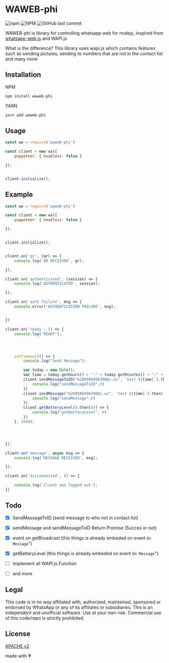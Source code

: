 # WAWEB-phi
![npm](https://img.shields.io/npm/v/waweb-phi)  ![NPM](https://img.shields.io/npm/l/waweb-phi) ![GitHub last commit](https://img.shields.io/github/last-commit/oqhadev/waweb-phi)

WAWEB-phi is library for controlling whatsapp web for nodejs,
inspired from [whatsapp-web.js](https://github.com/pedroslopez/whatsapp-web.js) and WAPI.js


What is the difference? This library uses wapi.js which contains features such as sending pictures, sending to numbers that are not in the contact list
and many more

## Installation
NPM
```bash
npm install waweb-phi 
```
YARN
```bash
yarn add waweb-phi 
```

## Usage

```js
const wa = require('waweb-phi')

const client = new wa({
    puppeteer: { headless: false }

});


client.initialize();
```



## Example
```js
const wa = require('waweb-phi')

const client = new wa({
    puppeteer: { headless: false }

});


client.initialize();


client.on('qr', (qr) => {
    console.log('QR RECEIVED', qr);

});

client.on('authenticated', (session) => {
    console.log('AUTHENTICATED', session);

});

client.on('auth_failure', msg => {
    console.error('AUTHENTICATION FAILURE', msg);


})

client.on('ready', () => {
    console.log('READY');




    setTimeout(() => {
        console.log("Send Message");

        var today = new Date();
        var time = today.getHours() + ":" + today.getMinutes() + ":" + today.getSeconds();
        client.sendMessageToID("6289506096398@c.us", `test ${time}`).then((r) => { //send to people who not already in chat or not listed on your contact
            console.log("sendMessageToID",r)
        })
        client.sendMessage("6289506096398@c.us", `test ${time}`).then((r) => {  
            console.log("sendMessage",r)
        })
        client.getBatteryLevel().then((r) => {
            console.log("getBatteryLevel", r)
        }) 
    }, 2000);




});

client.on('message', async msg => {
    console.log('MESSAGE RECEIVED', msg);

});

client.on('disconnected', () => {

    console.log('Client was logged out');
})

```

## Todo
- [x] SendMessageToID (send message to who not in contact list)
- [x] sendMessage and sendMessageToID Return Promise (Succes or not)
- [x] event on getBroadcast (this things is already embeded on event `On Message`")
- [x] getBatteryLevel (this things is already embeded on event `On Message`")
- [ ] Implement all WAPI.js Function
- [ ] and more



## Legal
This code is in no way affiliated with, authorized, maintained, sponsored or endorsed by WhatsApp or any of its affiliates or subsidiaries. This is an independent and unofficial software. Use at your own risk. Commercial use of this code/repo is strictly prohibited.

## License
[APACHE v2](https://www.apache.org/licenses/LICENSE-2.0.txt)



made with 💗 